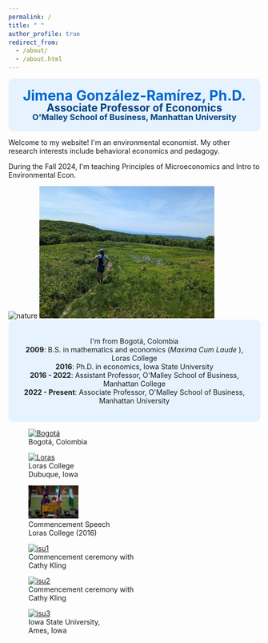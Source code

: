 ```yaml
---
permalink: /
title: " "
author_profile: true
redirect_from: 
  - /about/
  - /about.html
---
```


<!-- Google tag (gtag.js) -->
<script async src="https://www.googletagmanager.com/gtag/js?id=G-Q95WSVMDNZ"></script>
<script>
  window.dataLayer = window.dataLayer || [];
  function gtag(){dataLayer.push(arguments);}
  gtag('js', new Date());

  gtag('config', 'G-Q95WSVMDNZ');
</script>

<div style="background-color: #e6f3ff; padding: 20px; padding-left:20px; border-radius: 10px; text-align: center;">
  <h1 style="color: #0066cc; margin: 0; line-height: 1;">Jimena González-Ramírez, Ph.D.</h1>
  <h2 style="color: #004080; margin: 0; line-height: 1;">Associate Professor of Economics</h2>
  <h3 style="color: #004080; margin: 0; line-height: 1;">O'Malley School of Business, Manhattan University</h3>
</div>


Welcome to my website! I'm an environmental economist. My other research interests include behavioral economics and pedagogy.

During the Fall 2024, I'm teaching Principles of Microeconomics and Intro to Environmental Econ.

<img src="/images/about/Nature.jpg" alt="nature" style="width: 350px; height: 200px;">
<img src="/images/about/nature2.jpg" alt="nature2" style="width: 350px; height: auto;">

<div style="background-color: #e6f3ff; padding: 20px; padding-left:20px; border-radius: 10px; text-align: center;">
        <p>I'm from Bogotá, Colombia <br>
        <b>2009</b>: B.S. in mathematics and economics (<i>Maxima Cum Laude  </i>),  Loras College <br> 
        <b>2016</b>: Ph.D. in economics, Iowa State University <br>
        <b>2016 - 2022</b>: Assistant Professor, O'Malley School of Business, Manhattan College <br>
        <b>2022 - Present</b>: Associate Professor, O'Malley School of Business,  Manhattan University</p>
</div>

<body>
<div class="image-container2">
        <figure>
          <a href="/images/about/Bogota.jpg" class="image-link">
            <img src="/images/about/Bogota.jpg" alt="Bogotá" width="100" height="auto">
          </a>
            <figcaption><a>Bogotá, Colombia </a></figcaption>
        </figure>
        <figure>
          <a href="/images/about/Loras.jpg" class="image-link">
            <img src="/images/about/Loras.jpg" alt="Loras" width="100" height="auto">
          </a>
            <figcaption><a>Loras College <br> Dubuque, Iowa </a></figcaption>
        </figure>
        <figure>
          <a href="/images/about/Loras_2.jpg" class="image-link">
            <img src="/images/about/Loras_2.jpg" alt="Loras2" width="100" height="auto">
          </a>
            <figcaption><a>Commencement Speech <br> Loras College (2016)</a></figcaption>
        </figure>
        <figure>
          <a href="/images/about/ISU_graduation_3.jpg" class="image-link">
            <img src="/images/about/ISU_graduation_3.jpg" alt="isu1" width="100" height="auto">
          </a>
            <figcaption><a> Commencement ceremony with <br> Cathy Kling </a></figcaption>
        </figure>
        <figure>
          <a href="/images/about/ISU_graduation_4.jpg" class="image-link">
            <img src="/images/about/ISU_graduation_4.jpg" alt="isu2" width="100" height="auto">
          </a>
            <figcaption><a>Commencement ceremony with <br> Cathy Kling </a></figcaption>
        </figure>
        <figure>
          <a href="/images/about/Iowa State.jpg" class="image-link">
            <img src="/images/about/Iowa State.JPG" alt="isu3" width="100" height="auto">
          </a>
            <figcaption><a>Iowa State University, <br> Ames, Iowa </a></figcaption>
        </figure>
        <!-- Add more images as needed -->
    </div>
</body>


